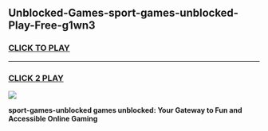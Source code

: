 
## Unblocked-Games-sport-games-unblocked-Play-Free-g1wn3
<h3>
<a href="https://premium76.site?title=sport-games-unblocked&ref=18A">CLICK TO PLAY</a></h3>
<hr>

<h3>
<a href="https://premium76.site?title=sport-games-unblocked&ref=18A">CLICK 2 PLAY</a>
  
</h3>

<a href="https://premium76.site?title=sport-games-unblocked&ref=18A"><img src="https://clearcache.store/games.png"></a>


**sport-games-unblocked games unblocked: Your Gateway to Fun and Accessible Online Gaming**
